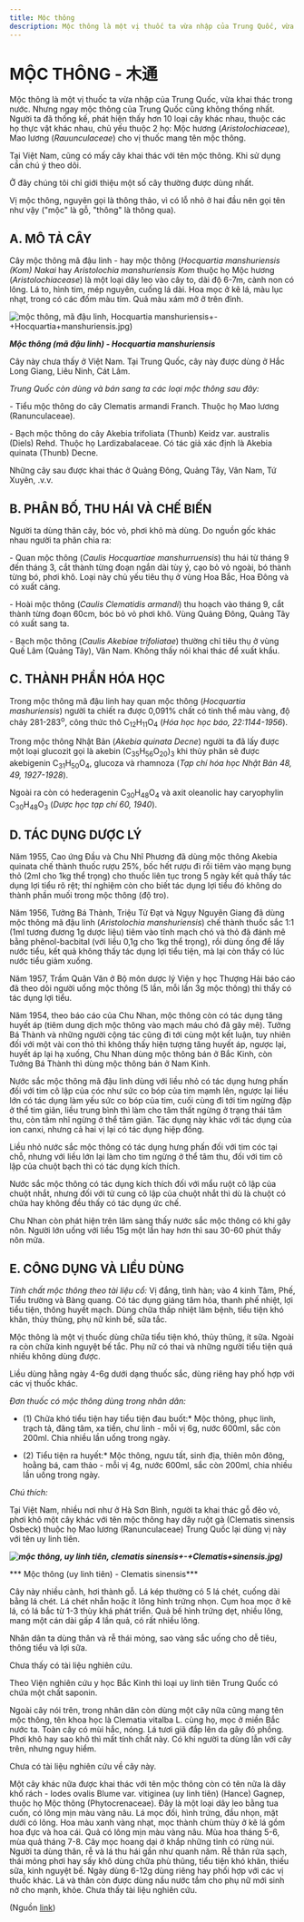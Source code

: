 ```yaml
---
title: Mộc thông
description: Mộc thông là một vị thuốc ta vừa nhập của Trung Quốc, vừa khai thác trong  nước. Nhưng ngay mộc thông của Trung Quốc cũng không thống nhất. Người ta đã thống kế, phát hiện thấy hơn 10 loại cây khác nhau, thuộc các họ thực vật khác nhau, chủ yếu thuộc 2 họ - Mộc hương (Aristolochiaceae), Mao lương (Rauunculaceae) cho vị thuốc mang tên mộc thông. Tại Việt Nam, cũng có mấy cây khai thác với tên mộc thông. Khi sử dụng cần chú ý theo dõi. Ở đây chúng tôi chỉ giới thiệu một số cây thường được dùng nhất. Vị mộc thông, nguyên gọi là thông thảo, vì có lỗ nhỏ ở hai đầu nên gọi tên như vậy ("mộc" là gỗ, "thông" là thông qua).
---
```

# MỘC THÔNG - 木通

Mộc thông là một vị thuốc ta vừa nhập của Trung Quốc, vừa khai thác trong nước. Nhưng ngay mộc thông của Trung Quốc cũng không thống nhất. Người ta đã thống kế, phát hiện thấy hơn 10 loại cây khác nhau, thuộc các họ thực vật khác nhau, chủ yếu thuộc 2 họ: Mộc hương (*Aristolochiaceae*), Mao lương (*Rauunculaceae*) cho vị thuốc mang tên mộc thông.

Tại Việt Nam, cũng có mấy cây khai thác với tên mộc thông. Khi sử dụng cần chú ý theo dõi.

Ở đây chúng tôi chỉ giới thiệu một số cây thường được dùng nhất.

Vị mộc thông, nguyên gọi là thông thảo, vì có lỗ nhỏ ở hai đầu nên gọi tên như vậy ("mộc" là gỗ, "thông" là thông qua).

## A. MÔ TẢ CÂY

Cây mộc thông mã đậu linh - hay mộc thông (*Hocquartia manshuriensis (Kom) Nakai* hay *Aristolochia manshuriensis Kom* thuộc họ Mộc hương (*Aristolochiacease*) là một loại dây leo vào cây to, dài độ 6-7m, cành non có lông. Lá to, hình tim, mép nguyên, cuống lá dài. Hoa mọc ở kẽ lá, màu lục nhạt, trong có các đốm màu tím. Quả màu xám mở ở trên đỉnh.

![mộc thông, mã đậu linh, Hocquartia manshuriensis](/imgs/do-tat-loi/ctvvtvn/moc-thong.jpg)+-+Hocquartia+manshuriensis.jpg)

***Mộc thông (mã đậu linh) - Hocquartia manshuriensis***

Cây này chưa thấy ở Việt Nam. Tại Trung Quốc, cây này được dùng ở Hắc Long Giang, Liêu Ninh, Cát Lâm.

*Trung Quốc còn dùng và bán sang ta các loại mộc thông sau đây:*

\- Tiểu mộc thông do cây Clematis armandi Franch. Thuộc họ Mao lương (Ranunculaceae).

\- Bạch mộc thông do cây Akebia trifoliata (Thunb) Keidz var. australis (Diels) Rehd. Thuộc họ Lardizabalaceae. Có tác giả xác định là Akebia quinata (Thunb) Decne.

Những cây sau được khai thác ở Quảng Đông, Quảng Tây, Vân Nam, Tứ Xuyên, .v.v.

## B. PHÂN BỐ, THU HÁI VÀ CHẾ BIẾN

Người ta dùng thân cây, bóc vỏ, phơi khô mà dùng. Do nguồn gốc khác nhau người ta phân chia ra:

\- Quan mộc thông (*Caulis Hocquartiae manshurruensis*) thu hái từ tháng 9 đến tháng 3, cắt thành từng đoạn ngắn dài tùy ý, cạo bỏ vỏ ngoài, bó thành từng bó, phơi khô. Loại này chủ yếu tiêu thụ ở vùng Hoa Bắc, Hoa Đông và có xuất cảng.

\- Hoài mộc thông (*Caulis Clematidis armandi*) thu hoạch vào tháng 9, cắt thành từng đoạn 60cm, bóc bỏ vỏ phơi khô. Vùng Quảng Đông, Quảng Tây có xuất sang ta.

\- Bạch mộc thông (*Caulis Akebiae trifoliatae*) thường chỉ tiêu thụ ở vùng Quế Lâm (Quảng Tây), Vân Nam. Không thấy nói khai thác để xuất khẩu.

## C. THÀNH PHẦN HÓA HỌC

Trong mộc thông mã đậu linh hay quan mộc thông (*Hocquartia mashuriensis*) người ta chiết ra được 0,091% chất có tinh thể màu vàng, độ chảy 281-283<sup>o</sup>, công thức thô C<sub>12</sub>H<sub>11</sub>O<sub>4</sub> (*Hóa học học báo, 22:1144-1956*).

Trong mộc thông Nhật Bản (*Akebia quinata Decne*) người ta đã lấy được một loại glucozit gọi là akebin (C<sub>35</sub>H<sub>56</sub>O<sub>20</sub>)<sub>3</sub> khi thủy phân sẽ được akebigenin C<sub>31</sub>H<sub>50</sub>O<sub>4</sub>, glucoza và rhamnoza (*Tạp chí hóa học Nhật Bản 48, 49, 1927-1928*).

Ngoài ra còn có hederagenin C<sub>30</sub>H<sub>48</sub>O<sub>4</sub> và axit oleanolic hay caryophylin C<sub>30</sub>H<sub>48</sub>O<sub>3</sub> (*Dược học tạp chí 60, 1940*).

## D. TÁC DỤNG DƯỢC LÝ

Năm 1955, Cao ứng Đầu và Chu Nhĩ Phương đã dùng mộc thông Akebia quinata chế thành thuốc rượu 25%, bốc hết rượu đi rồi tiêm vào mạng bụng thỏ (2ml cho 1kg thể trọng) cho thuốc liên tục trong 5 ngày kết quả thấy tác dụng lợi tiểu rõ rệt; thí nghiệm còn cho biết tác dụng lợi tiểu đó không do thành phần muối trong mộc thông (độ tro).

Năm 1956, Tưởng Bá Thành, Triệu Tử Đạt và Ngụy Nguyên Giang đã dùng mộc thông mã đậu linh (*Aristolochia manshuriensis*) chế thành thuốc sắc 1:1 (1ml tương đương 1g dược liệu) tiêm vào tĩnh mạch chó và thỏ đã đánh mê bằng phênol-bacbital (với liều 0,1g cho 1kg thể trọng), rồi dùng ống để lấy nước tiểu, kết quả không thấy tác dụng lợi tiểu tiện, mà lại còn thấy có lúc nước tiểu giảm xuống.

Năm 1957, Trầm Quân Văn ở Bộ môn dược lý Viện y học Thượng Hải báo cáo đã theo dõi người uống mộc thông (5 lần, mỗi lần 3g mộc thông) thì thấy có tác dụng lợi tiểu.

Năm 1954, theo báo cáo của Chu Nhan, mộc thông còn có tác dụng tăng huyết áp (tiêm dung dịch mộc thông vào mạch máu chó đã gây mê). Tưởng Bá Thành và những người cộng tác cũng đi tới cùng một kết luận, tuy nhiên đối với một vài con thỏ thì không thấy hiện tượng tăng huyết áp, ngược lại, huyết áp lại hạ xuống, Chu Nhan dùng mộc thông bán ở Bắc Kinh, còn Tưởng Bá Thành thì dùng mộc thông bán ở Nam Kinh.

Nước sắc mộc thông mã đậu linh dùng với liều nhỏ có tác dụng hưng phấn đối với tim cô lập của cóc như sức co bóp của tim mạmh lên, ngược lại liều lớn có tác dụng làm yếu sức co bóp của tim, cuối cùng đi tới tim ngừng đập ở thể tim giãn, liều trung bình thì làm cho tâm thất ngừng ở trạng thái tâm thu, còn tâm nhĩ ngừng ở thể tâm giãn. Tác dụng này khác với tác dụng của ion canxi, nhưng cả hai vị lại có tác dụng hiệp đồng.

Liều nhỏ nước sắc mộc thông có tác dụng hưng phấn đối với tim cóc tại chỗ, nhưng với liều lớn lại làm cho tim ngừng ở thể tâm thu, đối với tim cô lập của chuột bạch thì có tác dụng kích thích.

Nước sắc mộc thông có tác dụng kích thích đối với mẩu ruột cô lập của chuột nhắt, nhưng đối với tử cung cô lập của chuột nhắt thì dù là chuột có chửa hay không đều thấy có tác dụng ức chế.

Chu Nhan còn phát hiện trên lâm sàng thấy nước sắc mộc thông có khi gây nôn. Người lớn uống với liều 15g một lần hay hơn thì sau 30-60 phút thấy nôn mửa.

## E. CÔNG DỤNG VÀ LIỀU DÙNG

*Tính chất mộc thông theo tài liệu cổ:* Vị đắng, tình hàn; vào 4 kinh Tâm, Phế, Tiểu trường và Bàng quang. Có tác dụng giáng tâm hỏa, thanh phế nhiệt, lợi tiểu tiện, thông huyết mạch. Dùng chữa thấp nhiệt lâm bệnh, tiểu tiện khó khăn, thủy thũng, phụ nữ kinh bế, sữa tắc.

Mộc thông là một vị thuốc dùng chữa tiểu tiện khó, thủy thũng, ít sữa. Ngoài ra còn chữa kinh nguyệt bế tắc. Phụ nữ có thai và những người tiểu tiện quá nhiều không dùng được.

Liều dùng hằng ngày 4-6g dưới dạng thuốc sắc, dùng riêng hay phố hợp với các vị thuốc khác.

*Đơn thuốc có mộc thông dùng trong nhân dân:*

* (1) Chữa khó tiểu tiện hay tiểu tiện đau buốt:* Mộc thông, phục linh, trạch tả, đăng tâm, xa tiền, chư linh - mỗi vị 6g, nước 600ml, sắc còn 200ml. Chia nhiều lần uống trong ngày.

* (2) Tiểu tiện ra huyết:* Mộc thông, ngưu tất, sinh địa, thiên môn đông, hoằng bá, cam thảo - mỗi vị 4g, nước 600ml, sắc còn 200ml, chia nhiều lần uống trong ngày.

*Chú thích:*

Tại Việt Nam, nhiều nơi như ở Hà Sơn Bình, người ta khai thác gỗ đẽo vỏ, phơi khô một cây khác với tên mộc thông hay dây ruột gà (Clematis sinensis Osbeck) thuộc họ Mao lương (Ranunculaceae) Trung Quốc lại dùng vị này với tên uy linh tiên.

***![mộc thông, uy linh tiên, clematis sinensis](/imgs/do-tat-loi/ctvvtvn/moc-thong-2.jpg)+-+Clematis+sinensis.jpg)***

*** Mộc thông (uy linh tiên) - Clematis sinensis***

Cây này nhiều cành, hơi thành gỗ. Lá kép thường có 5 lá chét, cuống dài bằng lá chét. Lá chét nhẵn hoặc ít lông hình trứng nhọn. Cụm hoa mọc ở kẽ lá, có lá bắc từ 1-3 thùy khá phát triển. Quả bế hình trứng dẹt, nhiều lông, mang một cán dài gấp 4 lần quả, có rất nhiều lông.

Nhân dân ta dùng thân và rễ thái mỏng, sao vàng sắc uống cho dễ tiêu, thông tiểu và lợi sữa.

Chưa thấy có tài liệu nghiên cứu.

Theo Viện nghiên cứu y học Bắc Kinh thì loại uy linh tiên Trung Quốc có chứa một chất saponin.

Ngoài cây nói trên, trong nhân dân còn dùng một cây nữa cũng mang tên mộc thông, tên khoa học là Clematia vitalba L. cùng họ, mọc ở miền Bắc nước ta. Toàn cây có mùi hắc, nóng. Lá tươi giã đắp lên da gây đỏ phồng. Phơi khô hay sao khô thì mất tính chất này. Có khi người ta dùng lẫn với cây trên, nhưng nguy hiểm.

Chưa có tài liệu nghiên cứu về cây này.

Một cây khác nữa được khai thác với tên mộc thông còn có tên nữa là dây khố rách - Iodes ovalis Blume var. vitiginea (uy linh tiên) (Hance) Gagnep, thuộc họ Mộc thông (Phytocrenaceae). Đây là một loại dây leo bằng tua cuốn, có lông mịn màu vàng nâu. Lá mọc đối, hình trứng, đầu nhọn, mặt dưới có lông. Hoa màu xanh vàng nhạt, mọc thành chùm thùy ở kẽ lá gồm hoa đực và hoa cái. Quả có lông mịn màu vàng nâu. Mùa hoa tháng 5-6, mùa quả tháng 7-8. Cây mọc hoang dại ở khắp những tỉnh có rừng núi. Người ta dùng thân, rễ và lá thu hái gần như quanh năm. Rễ thân rửa sạch, thái mỏng phơi hay sấy khô dùng chữa phù thũng, tiểu tiện khó khăn, thiếu sữa, kinh nguyệt bế. Ngày dùng 6-12g dùng riêng hay phối hợp với các vị thuốc khác. Lá và thân còn được dùng nấu nước tắm cho phụ nữ mới sinh nở cho mạnh, khỏe. Chưa thấy tài liệu nghiên cứu.

(Nguồn <a href="http://www.thuocvuonnha.com/nhung-cay-thuoc-va-vi-thuoc-viet-nam/ket-qua-tra-cuu/moc-thong" target="_blank">link</a>)
